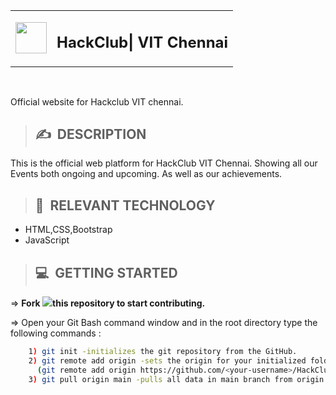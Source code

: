 
<table class="table table-sm">
    <tr>
        <td>
            <a href="http://hackclub.tech/">
            <img width="50" height="50" src='https://github.com/HackclubVIT/HackClub-Website/blob/main/assests/output-onlinepngtools.png`'>
            </a>
        </td>
        <td><h2><b>HackClub| VIT Chennai</b></h2></td>
    </tr>
</table>
<br>

Official website for Hackclub VIT chennai.

>## ✍&nbsp; DESCRIPTION
This is the official web platform for HackClub VIT Chennai. Showing all our Events both ongoing and upcoming. As well as our achievements. 

>## 📂&nbsp; RELEVANT TECHNOLOGY
* HTML,CSS,Bootstrap
* JavaScript

>## 💻&nbsp; GETTING STARTED

=> **Fork <a href="https://github.com/HackclubVIT/HackClub-Website"><img src="https://img.icons8.com/ios/24/000000/code-fork.png"></a>this repository to start contributing.**

=> Open your Git Bash command window and in the root directory type the following commands :
```bash
    1) git init -initializes the git repository from the GitHub. 
    2) git remote add origin -sets the origin for your initialized folder
      (git remote add origin https://github.com/<your-username>/HackClub-Website)
    3) git pull origin main -pulls all data in main branch from origin into your local machine
